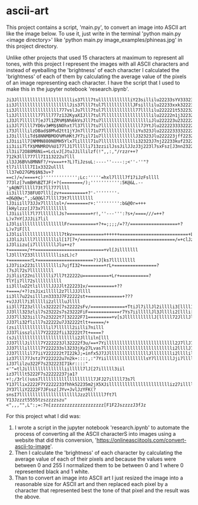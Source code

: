 # ascii-art

This project contains a script, 'main.py', to convert an image into ASCII art like the image below.
To use it, just write in the terminal 'python main.py \<image directory\>' like 'python main.py image_examples/phineas.jpg' in this project directory.
    
Unlike other projects that used 15 characters at maximum to represent all tones, with this project I represent the images with all ASCII characters and instead of eyeballing the 'brightness' of each character I calculated the 'brightness' of each of them by calculating the average value of the pixels of an image representing each character. I have the script that I used to make this in the jupyter notebook 'research.ipynb'.

```text
Ji3Jlllllllllllllllllllllis37lll7tulllllllllllliY23sillilu22233sYV33323Jllll
ii3JllllllllllllllllllllJis37lll7tul7lllllllllllJFsilllilu22233xxk32223[7lll
ii3Jllllllllllllllll777vslJu7lll7tul7llllllllllll77llllilu222221t532232s7lll
li3Jllllllll77lll777z132KyaXIJll7tul7llllllllllllllllllilu22222n1j32232s7lll
iJ3Jl7lllll7[eJ7l1ZR%M$N%6kVsJll7tu7lllllllllllllllllliJlu222223u232222s7lll
ii3Jl7llll7YD6v3#M$$NOhxt7l37lll7tu7lllllllllllllll7JYtJlu2222233332222Y7lll
i73JllllilzDBad$8M%d2tt1jYJn7lll71u77lllllllllllliYu323Jlu2222233332222x7lll
iJ3illlliTd$8NNMBMOO%M%HKtJY7iil71u7lllllllllllllJ32323Jlu222223jff2232t7lll
iJ3iiill7[NMMN880N8MH5Ylx7lillll71u7llllllllllllli32323J7nj22233kuf232217lll
ii3iii7lfX$MNMRO%%U177lJ17llllli713zziilJssJilJJzJ3j223l7sxFsz[J3nn2322u7lll
il3ii72O88M8Ni=+LcLvJ[JtuJJillilzf(!",,:,"/rzzr++?712k3lll777ll7I113222u7lll
il3JJ6B%%8MNNf?/+v===++?L)TiJzsuL:----''----:;<''-''"?tl7illlll7I1x3322ullll
ll37eD27GM$$N$3v+?==c)/=/====+c)''''''''''''';Lc:'''''=hxl7llll7f17iJzFsllll
773lz[7vmBH%BZTJF(+?(========/);''''''''''':5K@&L.--'yA@N7lllll73t7ll777llll
ii3illl738FUO7lll[zv+=========+?'-''''''''-=@&@@w;",;&@@&l7llll73t7lllllllll
lJ3iiill73JJx7lllllsl+/========r+:''''''''':b&@0r=+++[kHylzzz[J73x7lllllllll
lJ3iiilll7l77lllllllJs?=========+r!,''---''':?s+/====///=++?L)v7nY[JJJii7lil
iJ3liillllllllllllllllFr==========+?+=;;;;/=??/==================+?L)v7iF[ll
iJ3liilllllllllllllll7tkv============++++++==========================+L7YJ7l
iJ3liJilll7llllllllil[17[7+/====================================/=+clJzili7l
iJ3liizu[i7llllllllJlu++z?+=======/++==========================+vl[Jilllllll
lJ3lllY233lllllllllliszL)c?+========rL+=====================?)J[ks7lllllllll
iJ37iix223illllllllli7ujfI32+========+rL+================?(7sJl72s7lllllllll
Ji3liit22nilllllli7ll7t22222u==========+Lr+===========?TlY[i7ll72sllllllllll
ii3lllu22tlilllllJJJJlt222231v/==========+??+====/+?)zsJixilllll2z7llJJJllll
ii3ll7u22silllzn3333J7F22222st+=============+???+vJJJll7i3llllli2zlllluJllll
ii3ll7I23zlllls32222[7s22222sFv/=============+TtiJl7illJl2illlli3[llll1s7lll
JJ3lll323zlil7s23222s7s23222FiF============r7Ys7iilllllJl3Jlllli2[llli[u7lll
JJ37ll323iill7s23222t7[32222F71=========+v[sJlllllllllllJ[lllll72JlllJlI7lll
JJ37li32flill7s22222u7J32222tlt+=====/+(zsillllllllllllil7llllll2iilli7nilll
JJ37lisszlill7Y22222fii32222t7t+====?(sJilllllllllllllllllllllli2Jllliln[lll
JJ37lllJillll7Y222223Jl32222f3u/==+7Yillllllllllllllllllllllllll2J7llJ7nYJil
JJ37lllilllll7Y222233sl3233jXy27Lvas7lllllllllllllllllllllllllli2llllJ7ttJll
JJ37llllil77iiY222222t7I22kJ;=infx5J7JJlllllllllllllllJlllllllli2llllilsIJil
iz37lll77Jstz7Y222222u7n2k+::::,:"7YiilllllllllllllllsY7lllllllJji7llllJ3lJl
iJ37lilzu322F7s232223I71kr::::"<'"=tlJilllllllllllllliilllll7lJ[27illlll3iil
iz37lllt5222F7s22222237ja1?+!;/3rl()uss7llllllllllllllllllll7JFJ27illll73s7l
Y137llix2222F7Y2222233fhhk52235m2jX5XJillllllllllllllllllllllliz27illll73Y7l
JY37lliY2222F7JFssz[JYv+JvlJzYFK(?snsI7llllllllllllllllllllllJzz2llllll7ft7l
Y13Jzzzt5555tzszzzzszu"<",,,"",L":;=:7n[zzzzzzzzzzzzzzzzzzzz[F1F2JszzzzJ3fJz
```

For this project what I did was:

1. I wrote a script in the jupyter notebook 'research.ipynb' to automate the process of converting all the ASCII characterS into images using a website that did this conversion, 'https://onlineasciitools.com/convert-ascii-to-image'.
2. Then I calculate the 'brightness' of each character by calculating the average value of each of their pixels and because the values were between 0 and 255 I normalized them to be between 0 and 1 where 0 represented black and 1 white.
3. Than to convert an image into ASCII art I just resized the image into a reasonable size for ASCII art and then replaced each pixel by a character that represented best the tone of that pixel and the result was the above.
